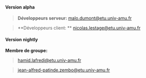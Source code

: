 
#### <i class="icon-refresh"></i> Version alpha

>**Développeurs serveur:** malo.dumont@etu.univ-amu.fr

>**Développeurs client:   ** nicolas.lestage@etu.univ-amu.fr

#### <i class="icon-refresh"></i> Version nightly

**Membre de groupe:** 
>hamid.lafredi@etu.univ-amu.fr

>jean-alfred-patinde.zembo@etu.univ-amu.fr

>

>
